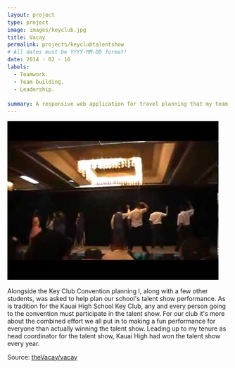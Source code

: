 ```yaml
---
layout: project
type: project
image: images/keyclub.jpg
title: Vacay
permalink: projects/keyclubtalentshow
# All dates must be YYYY-MM-DD format!
date: 2014 - 02 - 16
labels:
  - Teamwork.
  - Team building.
  - Leadership.
  
summary: A responsive web application for travel planning that my team developed in ICS 415.
---
```


<img class="ui medium right floated rounded image" src="../images/keyclub.jpg">

Alongside the Key Club Convention planning I, along with a few other students, was asked to help plan our school's talent show performance. As is tradition for the Kauai High School Key Club, any and every person going to the convention must participate in the talent show. For our club it's more about the combined effort we all put in to making a fun performance for everyone than actually winning the talent show. Leading up to my tenure as head coordinator for the talent show, Kauai High had won the talent show every year.
 
Source: <a href="https://github.com/theVacay/vacay"><i class="large github icon"></i>theVacay/vacay</a>
